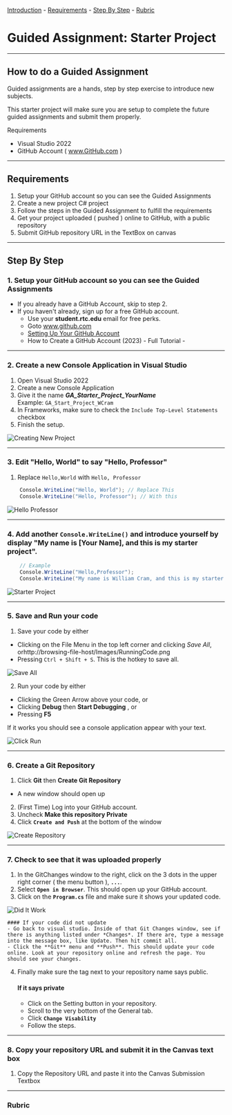 [Introduction](#intro) - [Requirements](#requirements) - [Step By Step](#step-by-step) - [Rubric](#rubric)

# Guided Assignment: Starter Project

---

<a id="intro"></a>

## How to do a Guided Assignment

Guided assignments are a hands, step by step exercise to introduce new subjects.

This starter project will make sure you are setup to complete the future guided assignments and submit them properly.

Requirements
- Visual Studio 2022
- GitHub Account ( www.GitHub.com )

---

<a id="requirements"></a>
## Requirements

1. Setup your GitHub account so you can see the Guided Assignments
2. Create a new project C# project
3. Follow the steps in the Guided Assignment to fulfill the requirements
4. Get your project uploaded ( pushed ) online to GitHub, with a public repository
5. Submit GitHub repository URL in the TextBox on canvas

---

<a id="step-by-step"></a>
## Step By Step

### 1. Setup your GitHub account so you can see the Guided Assignments

- If you already have a GitHub Account, skip to step 2.
- If you haven't already, sign up for a free GitHub account.
    - Use your **student.rtc.edu** email for free perks.
	- Goto www.github.com
    - [Setting Up Your GitHub Account](https://www.youtube.com/watch?v=Gn3w1UvTx0A)
	- How to Create a GitHub Account (2023) - Full Tutorial - 

---

### 2. Create a new Console Application in Visual Studio
1. Open Visual Studio 2022
2. Create a new Console Application
3. Give it the name ***GA\_Starter_Project\_YourName***   
Example: `GA_Start_Project_WCram`
4. In Frameworks, make sure to check the `Include Top-Level Statements` checkbox
5. Finish the setup.

![Creating New Project](Images/Creating_New_Project.gif)

---

### 3. Edit "Hello, World" to say "Hello, Professor"

1. Replace `Hello,World` with `Hello, Professor`

```csharp
	Console.WriteLine("Hello, World"); // Replace This
	Console.WriteLine("Hello, Professor"); // With this
```

![Hello Professor](Images/HelloProfessor.gif)

---

### 4. Add another `Console.WriteLine()` and introduce yourself by display "My name is [Your Name], and this is my starter project".

```csharp
	// Example
	Console.WriteLine("Hello,Professor");
	Console.WriteLine("My name is William Cram, and this is my starter project");
```

![Starter Project](Images/StarterProject.gif)

---

### 5. Save and Run your code
1. Save your code by either 
- Clicking on the File Menu in the top left corner and clicking *Save All*, orhttp://browsing-file-host/Images/RunningCode.png
- Pressing `Ctrl + Shift + S`. This is the hotkey to save all.

![Save All](Images/SaveAll.gif)

2. Run your code by either
- Clicking the Green Arrow above your code, or
- Clicking **Debug** then **Start Debugging** , or
- Pressing **F5**

If it works you should see a console application appear with your text.


![Click Run](Images/ClickRun.gif)

---

### 6. Create a Git Repository

1. Click **Git** then **Create Git Repository**
- A new window should open up
2. (First Time) Log into your GitHub account.
3. Uncheck **Make this repository Private**
4. Click **`Create and Push`** at the bottom of the window

![Create Repository](Images/CreateRepository.gif)

---

### 7. Check to see that it was uploaded properly

1. In the GitChanges window to the right, click on the 3 dots in the upper right corner ( the menu button ), **`...`**.
2. Select **`Open in Browser`**. This should open up your GitHub account.
3. Click on the **`Program.cs`** file and make sure it shows your updated code.

![Did It Work](Images/DidItWork.gif)

    #### If your code did not update
    - Go back to visual studio. Inside of that Git Changes window, see if there is anything listed under *Changes*. If there are, type a message into the message box, like Update. Then hit commit all.
    - Click the **Git** menu and **Push**. This should update your code online. Look at your repository online and refresh the page. You should see your changes.

4. Finally make sure the tag next to your repository name says public.

    #### If it says private
    - Click on the Setting button in your repository.
	- Scroll to the very bottom of the General tab.
	- Click **`Change Visability`**
	- Follow the steps.

---

### 8. Copy your repository URL and submit it in the Canvas text box

1. Copy the Repository URL and paste it into the Canvas Submission Textbox

---

<a id="rubric"></a>
### Rubric